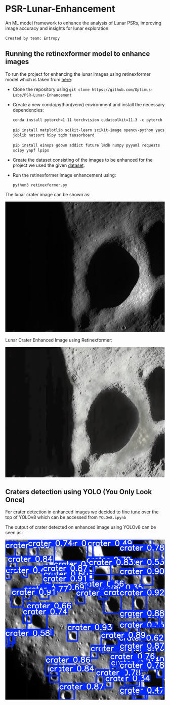 # PSR-Lunar-Enhancement

 An ML model framework to enhance the analysis of Lunar PSRs, improving image accuracy and insights for lunar exploration.

``````
Created by team: Entropy
``````

 ## Running the retinexformer model to enhance images

To run the project for enhancing the lunar images using retinexformer model which is taken from [here](https://github.com/caiyuanhao1998/retinexformer):

- Clone the repository using `git clone https://github.com/Optimus-Labs/PSR-Lunar-Enhancement`

- Create a new conda/python(venv) environment and install the necessary dependencies:

  ``````shell
  conda install pytorch=1.11 torchvision cudatoolkit=11.3 -c pytorch
  
  pip install matplotlib scikit-learn scikit-image opencv-python yacs joblib natsort h5py tqdm tensorboard
  
  pip install einops gdown addict future lmdb numpy pyyaml requests scipy yapf lpips
  ``````

- Create the dataset consisting of the images to be enhanced for the project we used the given [dataset](https://universe.roboflow.com/titaniumsv5/chandrayaan-2-ohrc-lunar-crater-dataset/dataset/4).

- Run the retinexformer image enhancement using:

  ``````shell
  python3 retinexformer.py
  ``````

The lunar crater image can be shown as:

![55_jpg.rf.1ec003195178ff3116f1f0666c9eca72](./public/normal.jpg)

Lunar Crater Enhanced Image using Retinexformer:

![55_jpg.rf.1ec003195178ff3116f1f0666c9eca72](./public/enhanced.png)

## Craters detection using YOLO (You Only Look Once)

For crater detection in enhanced images we decided to fine tune over the top of YOLOv8 which can be accessed from `YOLOv8.ipynb`

The output of crater detected on enhanced image using YOLOv8 can be seen as:

![yolo_output](./public/yolo.jpeg)